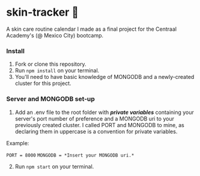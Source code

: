 # skin-tracker 💄
A skin care routine calendar I made as a final project for the Centraal Academy's (@ Mexico City) bootcamp. 

### Install
1. Fork or clone this repository.
2. Run `npm install` on your terminal.
3. You'll need to have basic knowledge of MONGODB and a newly-created cluster for this project. 

### Server and MONGODB set-up
1. Add an .env file to the root folder with ***private variables*** containing your server's port number of preference and a MONGODB uri to your previously created cluster. 
I called PORT and MONGODB to mine, as declaring them in uppercase is a convention for private variables. 

Example:

`PORT = 8000`
`MONGODB = *Insert your MONGODB uri.*`

2. Run `npm start` on your terminal. 


